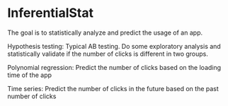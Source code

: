 # InferentialStat

The goal is to statistically analyze and predict the usage of an app. 

Hypothesis testing: Typical AB testing. Do some exploratory analysis and statistically validate if the number of clicks is different in two groups.

Polynomial regression: Predict the number of clicks based on the loading time of the app

Time series: Predict the number of clicks in the future based on the past number of clicks 
